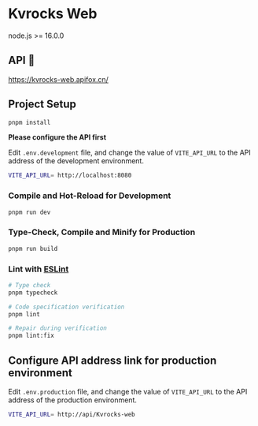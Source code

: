 # Kvrocks Web


node.js >= 16.0.0

## API 🔗

https://kvrocks-web.apifox.cn/

## Project Setup


```sh
pnpm install
```


**Please configure the API first**

Edit `.env.development` file, and change the value of `VITE_API_URL` to the API address of the development environment.

```sh
VITE_API_URL= http://localhost:8080
```


### Compile and Hot-Reload for Development

```sh
pnpm run dev
```

### Type-Check, Compile and Minify for Production

```sh
pnpm run build
```

### Lint with [ESLint](https://eslint.org/)

```sh
# Type check
pnpm typecheck

# Code specification verification
pnpm lint

# Repair during verification
pnpm lint:fix
```

## Configure API address link for production environment

Edit `.env.production` file, and change the value of `VITE_API_URL` to the API address of the production environment.

```sh
VITE_API_URL= http://api/Kvrocks-web
```
